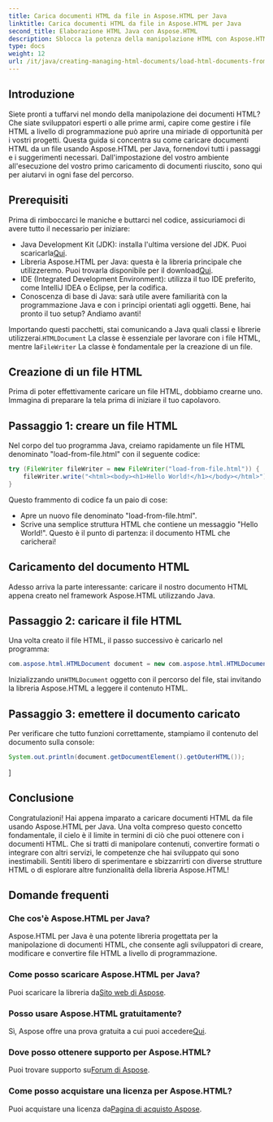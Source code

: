 ```yaml
---
title: Carica documenti HTML da file in Aspose.HTML per Java
linktitle: Carica documenti HTML da file in Aspose.HTML per Java
second_title: Elaborazione HTML Java con Aspose.HTML
description: Sblocca la potenza della manipolazione HTML con Aspose.HTML per Java. Impara a caricare documenti HTML da file con tutorial passo dopo passo.
type: docs
weight: 12
url: /it/java/creating-managing-html-documents/load-html-documents-from-file/
---
```

## Introduzione
Siete pronti a tuffarvi nel mondo della manipolazione dei documenti HTML? Che siate sviluppatori esperti o alle prime armi, capire come gestire i file HTML a livello di programmazione può aprire una miriade di opportunità per i vostri progetti. Questa guida si concentra su come caricare documenti HTML da un file usando Aspose.HTML per Java, fornendovi tutti i passaggi e i suggerimenti necessari. Dall'impostazione del vostro ambiente all'esecuzione del vostro primo caricamento di documenti riuscito, sono qui per aiutarvi in ogni fase del percorso.
## Prerequisiti
Prima di rimboccarci le maniche e buttarci nel codice, assicuriamoci di avere tutto il necessario per iniziare:
-  Java Development Kit (JDK): installa l'ultima versione del JDK. Puoi scaricarla[Qui](https://www.oracle.com/java/technologies/javase-jdk11-downloads.html).
-  Libreria Aspose.HTML per Java: questa è la libreria principale che utilizzeremo. Puoi trovarla disponibile per il download[Qui](https://releases.aspose.com/html/java/).
- IDE (Integrated Development Environment): utilizza il tuo IDE preferito, come IntelliJ IDEA o Eclipse, per la codifica.
- Conoscenza di base di Java: sarà utile avere familiarità con la programmazione Java e con i principi orientati agli oggetti.
Bene, hai pronto il tuo setup? Andiamo avanti!

 Importando questi pacchetti, stai comunicando a Java quali classi e librerie utilizzerai.`HTMLDocument` La classe è essenziale per lavorare con i file HTML, mentre la`FileWriter` La classe è fondamentale per la creazione di un file.
## Creazione di un file HTML
Prima di poter effettivamente caricare un file HTML, dobbiamo crearne uno. Immagina di preparare la tela prima di iniziare il tuo capolavoro.
## Passaggio 1: creare un file HTML
Nel corpo del tuo programma Java, creiamo rapidamente un file HTML denominato "load-from-file.html" con il seguente codice:
```java
try (FileWriter fileWriter = new FileWriter("load-from-file.html")) {
    fileWriter.write("<html><body><h1>Hello World!</h1></body></html>");
}
```
Questo frammento di codice fa un paio di cose:
- Apre un nuovo file denominato "load-from-file.html".
- Scrive una semplice struttura HTML che contiene un messaggio "Hello World!".
Questo è il punto di partenza: il documento HTML che caricherai!
## Caricamento del documento HTML
Adesso arriva la parte interessante: caricare il nostro documento HTML appena creato nel framework Aspose.HTML utilizzando Java.
## Passaggio 2: caricare il file HTML
Una volta creato il file HTML, il passo successivo è caricarlo nel programma:
```java
com.aspose.html.HTMLDocument document = new com.aspose.html.HTMLDocument("load-from-file.html");
```
 Inizializzando un`HTMLDocument` oggetto con il percorso del file, stai invitando la libreria Aspose.HTML a leggere il contenuto HTML.
## Passaggio 3: emettere il documento caricato
Per verificare che tutto funzioni correttamente, stampiamo il contenuto del documento sulla console:
```java
System.out.println(document.getDocumentElement().getOuterHTML());
```
]
## Conclusione
Congratulazioni! Hai appena imparato a caricare documenti HTML da file usando Aspose.HTML per Java. Una volta compreso questo concetto fondamentale, il cielo è il limite in termini di ciò che puoi ottenere con i documenti HTML. Che si tratti di manipolare contenuti, convertire formati o integrare con altri servizi, le competenze che hai sviluppato qui sono inestimabili. 
Sentiti libero di sperimentare e sbizzarrirti con diverse strutture HTML o di esplorare altre funzionalità della libreria Aspose.HTML!
## Domande frequenti
### Che cos'è Aspose.HTML per Java?  
Aspose.HTML per Java è una potente libreria progettata per la manipolazione di documenti HTML, che consente agli sviluppatori di creare, modificare e convertire file HTML a livello di programmazione.
### Come posso scaricare Aspose.HTML per Java?  
 Puoi scaricare la libreria da[Sito web di Aspose](https://releases.aspose.com/html/java/).
### Posso usare Aspose.HTML gratuitamente?  
 Sì, Aspose offre una prova gratuita a cui puoi accedere[Qui](https://releases.aspose.com/).
### Dove posso ottenere supporto per Aspose.HTML?  
 Puoi trovare supporto su[Forum di Aspose](https://forum.aspose.com/c/html/29).
### Come posso acquistare una licenza per Aspose.HTML?  
 Puoi acquistare una licenza da[Pagina di acquisto Aspose](https://purchase.aspose.com/buy).